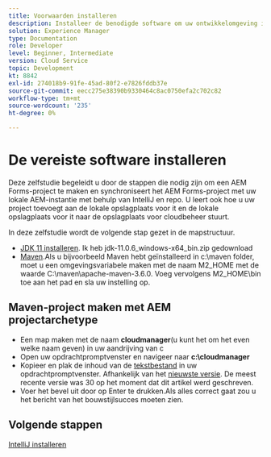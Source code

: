 ```yaml
---
title: Voorwaarden installeren
description: Installeer de benodigde software om uw ontwikkelomgeving in te stellen
solution: Experience Manager
type: Documentation
role: Developer
level: Beginner, Intermediate
version: Cloud Service
topic: Development
kt: 8842
exl-id: 274018b9-91fe-45ad-80f2-e7826fddb37e
source-git-commit: eecc275e38390b9330464c8ac0750efa2c702c82
workflow-type: tm+mt
source-wordcount: '235'
ht-degree: 0%

---
```


# De vereiste software installeren

Deze zelfstudie begeleidt u door de stappen die nodig zijn om een AEM Forms-project te maken en synchroniseert het AEM Forms-project met uw lokale AEM-instantie met behulp van IntelliJ en repo. U leert ook hoe u uw project toevoegt aan de lokale opslagplaats voor it en de lokale opslagplaats voor it naar de opslagplaats voor cloudbeheer stuurt.





In deze zelfstudie wordt de volgende stap gezet in de mapstructuur.

* [JDK 11 installeren](https://www.oracle.com/java/technologies/downloads/#java11-windows). Ik heb jdk-11.0.6_windows-x64_bin.zip gedownload
* [Maven](https://maven.apache.org/guides/getting-started/windows-prerequisites.html).Als u bijvoorbeeld Maven hebt geïnstalleerd in c:\maven folder, moet u een omgevingsvariabele maken met de naam M2_HOME met de waarde C:\maven\apache-maven-3.6.0. Voeg vervolgens M2_HOME\bin toe aan het pad en sla uw instelling op.

## Maven-project maken met AEM projectarchetype

* Een map maken met de naam **cloudmanager**(u kunt het om het even welke naam geven) in uw aandrijving van c
* Open uw opdrachtpromptvenster en navigeer naar **c:\cloudmanager**
* Kopieer en plak de inhoud van de [tekstbestand](assets/creating-maven-project.txt) in uw opdrachtpromptvenster. Afhankelijk van het [nieuwste versie](https://github.com/adobe/aem-project-archetype/releases). De meest recente versie was 30 op het moment dat dit artikel werd geschreven.
* Voer het bevel uit door op Enter te drukken.Als alles correct gaat zou u het bericht van het bouwstijlsucces moeten zien.

## Volgende stappen

[IntelliJ installeren](./intellij-set-up.md)